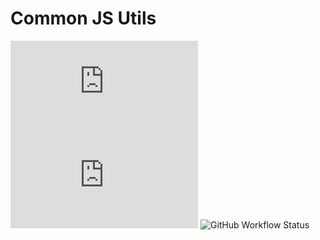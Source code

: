 # Common JS Utils

![NPM](https://img.shields.io/npm/l/@msmsjr/cutils.js)
![NPM](https://img.shields.io/npm/v/@msmsjr/cutils.js)
![GitHub Workflow Status](https://github.com/sayuthisobri/cutils.js/actions/workflows/cutils.js.yml/badge.svg?branch=main)
